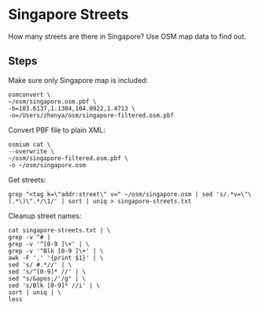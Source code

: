 # Singapore Streets

How many streets are there in Singapore? Use OSM map data to find out.

## Steps

Make sure only Singapore map is included:

```
osmconvert \
~/osm/singapore.osm.pbf \
-b=103.6137,1.1304,104.0922,1.4713 \
-o=/Users/zhenya/osm/singapore-filtered.osm.pbf
```

Convert PBF file to plain XML:

```
osmium cat \
--overwrite \
~/osm/singapore-filtered.osm.pbf \
-o ~/osm/singapore.osm
```

Get streets:

```
grep "<tag k=\"addr:street\" v=" ~/osm/singapore.osm | sed 's/.*v=\"\(.*\)\".*/\1/' | sort | uniq > singapore-streets.txt
```

Cleanup street names:

```
cat singapore-streets.txt | \
grep -v ^# |
grep -v '^[0-9 ]\+' | \
grep -v '^Blk [0-9 ]\+' | \
awk -F ',' '{print $1}' | \
sed 's/ #.*//' | \
sed 's/^[0-9]* //' | \
sed "s/&apos;/'/g" | \
sed 's/Blk [0-9]* //i' | \
sort | uniq | \
less
```
